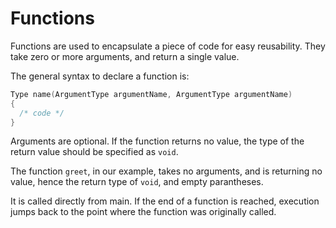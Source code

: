 # Functions

Functions are used to encapsulate a piece of code for easy reusability. They
take zero or more arguments, and return a single value.

The general syntax to declare a function is:

```cpp
Type name(ArgumentType argumentName, ArgumentType argumentName)
{
  /* code */
}
```

Arguments are optional. If the function returns no value, the type of the return
value should be specified as `void`.

The function `greet`, in our example, takes no arguments, and is returning no
value, hence the return type of `void`, and empty parantheses.

It is called directly from main. If the end of a function is reached, execution
jumps back to the point where the function was originally called.
